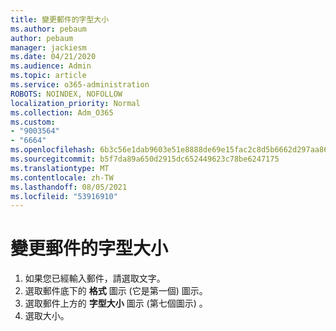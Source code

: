 ```yaml
---
title: 變更郵件的字型大小
ms.author: pebaum
author: pebaum
manager: jackiesm
ms.date: 04/21/2020
ms.audience: Admin
ms.topic: article
ms.service: o365-administration
ROBOTS: NOINDEX, NOFOLLOW
localization_priority: Normal
ms.collection: Adm_O365
ms.custom:
- "9003564"
- "6664"
ms.openlocfilehash: 6b3c56e1dab9603e51e8888de69e15fac2c8d5b6662d297aa86eb714978c05e7
ms.sourcegitcommit: b5f7da89a650d2915dc652449623c78be6247175
ms.translationtype: MT
ms.contentlocale: zh-TW
ms.lasthandoff: 08/05/2021
ms.locfileid: "53916910"
---
```

# <a name="change-the-font-size-in-a-message"></a>變更郵件的字型大小

1. 如果您已經輸入郵件，請選取文字。
2. 選取郵件底下的  **格式** 圖示 (它是第一個) 圖示。
3. 選取郵件上方的  **字型大小**  圖示 (第七個圖示) 。
4. 選取大小。
